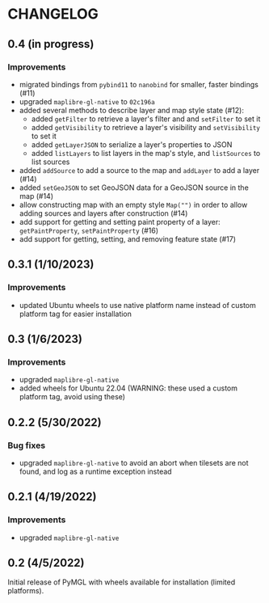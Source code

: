 # CHANGELOG

## 0.4 (in progress)

### Improvements

-   migrated bindings from `pybind11` to `nanobind` for smaller, faster bindings (#11)
-   upgraded `maplibre-gl-native` to `02c196a`
-   added several methods to describe layer and map style state (#12):
    -   added `getFilter` to retrieve a layer's filter and and
        `setFilter` to set it
    -   added `getVisibility` to retrieve a layer's visibility and
        `setVisibility` to set it
    -   added `getLayerJSON` to serialize a layer's properties to JSON
    -   added `listLayers` to list layers in the map's style, and `listSources`
        to list sources
-   added `addSource` to add a source to the map and `addLayer` to add a layer (#14)
-   added `setGeoJSON` to set GeoJSON data for a GeoJSON source in the map (#14)
-   allow constructing map with an empty style `Map("")` in order to allow adding
    sources and layers after construction (#14)
-   add support for getting and setting paint property of a layer:
    `getPaintProperty`, `setPaintProperty` (#16)
-   add support for getting, setting, and removing feature state (#17)

## 0.3.1 (1/10/2023)

### Improvements

-   updated Ubuntu wheels to use native platform name instead of custom platform
    tag for easier installation

## 0.3 (1/6/2023)

### Improvements

-   upgraded `maplibre-gl-native`
-   added wheels for Ubuntu 22.04 (WARNING: these used a custom platform tag,
    avoid using these)

## 0.2.2 (5/30/2022)

### Bug fixes

-   upgraded `maplibre-gl-native` to avoid an abort when tilesets are not found, and
    log as a runtime exception instead

## 0.2.1 (4/19/2022)

### Improvements

-   upgraded `maplibre-gl-native`

## 0.2 (4/5/2022)

Initial release of PyMGL with wheels available for installation (limited platforms).

